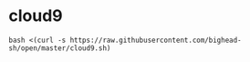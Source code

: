 # cloud9

```
bash <(curl -s https://raw.githubusercontent.com/bighead-sh/open/master/cloud9.sh)
```